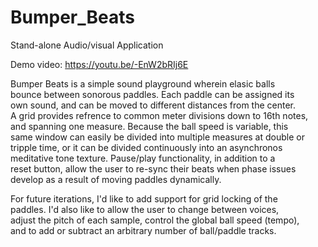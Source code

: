 # Bumper_Beats

Stand-alone Audio/visual Application

Demo video: https://youtu.be/-EnW2bRIj6E

Bumper Beats is a simple sound playground wherein elasic balls  
bounce between sonorous paddles. Each paddle can be assigned its  
own sound, and can be moved to different distances from the center.  
A grid provides refrence to common meter divisions down to 16th notes,  
and spanning one measure. Because the ball speed is variable, this  
same window can easily be divided into multiple measures at double or  
tripple time, or it can be divided continuously into an asynchronos  
meditative tone texture. Pause/play functionality, in addition to a  
reset button, allow the user to re-sync their beats when phase issues  
develop as a result of moving paddles dynamically.

For future iterations, I'd like to add support for grid locking of the  
paddles. I'd also like to allow the user to change between voices,  
adjust the pitch of each sample, control the global ball speed (tempo),  
and to add or subtract an arbitrary number of ball/paddle tracks.
